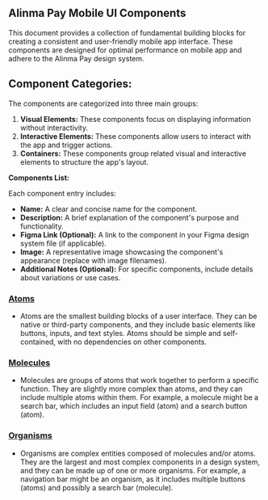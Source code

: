 ## Alinma Pay Mobile UI Components

This document provides a collection of fundamental building blocks for creating a consistent and user-friendly mobile app interface. These components are designed for optimal performance on mobile app and adhere to the Alinma Pay design system.

## **Component Categories:**

The components are categorized into three main groups:

1. **Visual Elements:** These components focus on displaying information without interactivity.
2. **Interactive Elements:** These components allow users to interact with the app and trigger actions.
3. **Containers:** These components group related visual and interactive elements to structure the app's layout.

**Components List:**

Each component entry includes:

- **Name:** A clear and concise name for the component.
- **Description:** A brief explanation of the component's purpose and functionality.
- **Figma Link (Optional):** A link to the component in your Figma design system file (if applicable).
- **Image:** A representative image showcasing the component's appearance (replace with image filenames).
- **Additional Notes (Optional):** For specific components, include details about variations or use cases.




### [Atoms](/docs/components/atoms.md)  
  -  Atoms are the smallest building blocks of a user interface. They can be native or third-party components, and they include basic elements like buttons, inputs, and text styles. Atoms should be simple and self-contained, with no dependencies on other components.

### [Molecules](/docs/components/molecules.md)  
  -  Molecules are groups of atoms that work together to perform a specific function. They are slightly more complex than atoms, and they can include multiple atoms within them. For example, a molecule might be a search bar, which includes an input field (atom) and a search button (atom).


### [Organisms](/docs/components/organisms.md)  
  -  Organisms are complex entities composed of molecules and/or atoms. They are the largest and most complex components in a design system, and they can be made up of one or more organisms. For example, a navigation bar might be an organism, as it includes multiple buttons (atoms) and possibly a search bar (molecule).